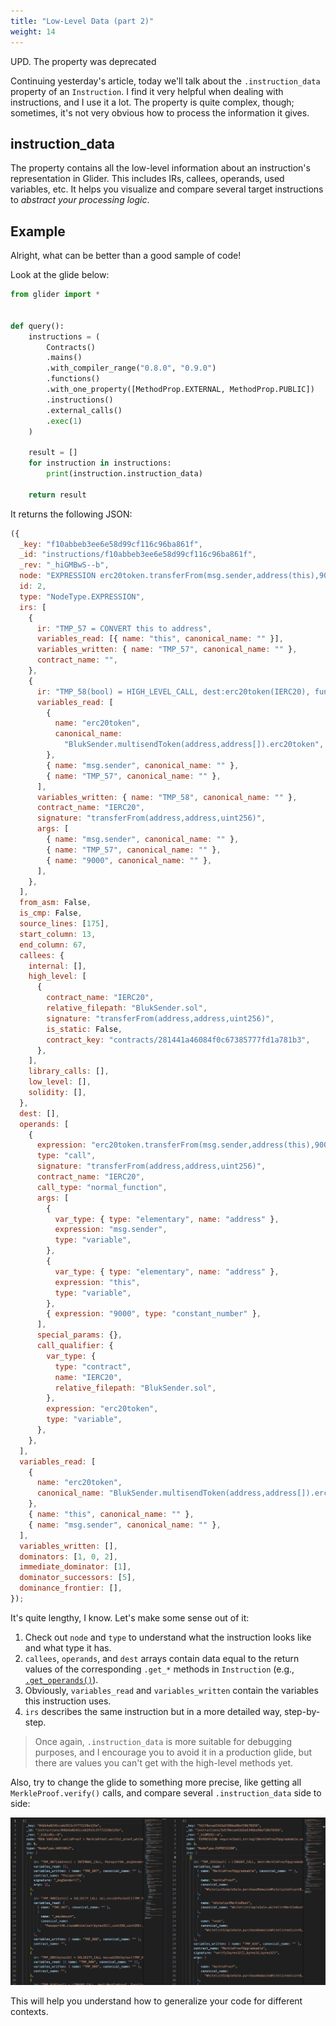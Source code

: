 ```yaml
---
title: "Low-Level Data (part 2)"
weight: 14
---
```


<p>UPD. The property was deprecated</p>


Continuing yesterday's article, today we'll talk about the `.instruction_data` property of an `Instruction`. I find it very helpful when dealing with instructions, and I use it a lot. The property is quite complex, though; sometimes, it's not very obvious how to process the information it gives.

## instruction_data

The property contains all the low-level information about an instruction's representation in Glider. This includes IRs, callees, operands, used variables, etc. It helps you visualize and compare several target instructions to _abstract your processing logic_.

## Example

Alright, what can be better than a good sample of code!

Look at the glide below:

```python
from glider import *


def query():
    instructions = (
        Contracts()
        .mains()
        .with_compiler_range("0.8.0", "0.9.0")
        .functions()
        .with_one_property([MethodProp.EXTERNAL, MethodProp.PUBLIC])
        .instructions()
        .external_calls()
        .exec(1)
    )

    result = []
    for instruction in instructions:
        print(instruction.instruction_data)

    return result
```

It returns the following JSON:

```js
({
  _key: "f10abbeb3ee6e58d99cf116c96ba861f",
  _id: "instructions/f10abbeb3ee6e58d99cf116c96ba861f",
  _rev: "_hiGMBwS--b",
  node: "EXPRESSION erc20token.transferFrom(msg.sender,address(this),9000)",
  id: 2,
  type: "NodeType.EXPRESSION",
  irs: [
    {
      ir: "TMP_57 = CONVERT this to address",
      variables_read: [{ name: "this", canonical_name: "" }],
      variables_written: { name: "TMP_57", canonical_name: "" },
      contract_name: "",
    },
    {
      ir: "TMP_58(bool) = HIGH_LEVEL_CALL, dest:erc20token(IERC20), function:transferFrom, arguments:['msg.sender', 'TMP_57', '9000']",
      variables_read: [
        {
          name: "erc20token",
          canonical_name:
            "BlukSender.multisendToken(address,address[]).erc20token",
        },
        { name: "msg.sender", canonical_name: "" },
        { name: "TMP_57", canonical_name: "" },
      ],
      variables_written: { name: "TMP_58", canonical_name: "" },
      contract_name: "IERC20",
      signature: "transferFrom(address,address,uint256)",
      args: [
        { name: "msg.sender", canonical_name: "" },
        { name: "TMP_57", canonical_name: "" },
        { name: "9000", canonical_name: "" },
      ],
    },
  ],
  from_asm: False,
  is_cmp: False,
  source_lines: [175],
  start_column: 13,
  end_column: 67,
  callees: {
    internal: [],
    high_level: [
      {
        contract_name: "IERC20",
        relative_filepath: "BlukSender.sol",
        signature: "transferFrom(address,address,uint256)",
        is_static: False,
        contract_key: "contracts/281441a46084f0c67385777fd1a781b3",
      },
    ],
    library_calls: [],
    low_level: [],
    solidity: [],
  },
  dest: [],
  operands: [
    {
      expression: "erc20token.transferFrom(msg.sender,address(this),9000)",
      type: "call",
      signature: "transferFrom(address,address,uint256)",
      contract_name: "IERC20",
      call_type: "normal_function",
      args: [
        {
          var_type: { type: "elementary", name: "address" },
          expression: "msg.sender",
          type: "variable",
        },
        {
          var_type: { type: "elementary", name: "address" },
          expression: "this",
          type: "variable",
        },
        { expression: "9000", type: "constant_number" },
      ],
      special_params: {},
      call_qualifier: {
        var_type: {
          type: "contract",
          name: "IERC20",
          relative_filepath: "BlukSender.sol",
        },
        expression: "erc20token",
        type: "variable",
      },
    },
  ],
  variables_read: [
    {
      name: "erc20token",
      canonical_name: "BlukSender.multisendToken(address,address[]).erc20token",
    },
    { name: "this", canonical_name: "" },
    { name: "msg.sender", canonical_name: "" },
  ],
  variables_written: [],
  dominators: [1, 0, 2],
  immediate_dominator: [1],
  dominator_successors: [5],
  dominance_frontier: [],
});
```

It's quite lengthy, I know. Let's make some sense out of it:

1. Check out `node` and `type` to understand what the instruction looks like and what type it has.
2. `callees`, `operands`, and `dest` arrays contain data equal to the return values of the corresponding `.get_*` methods in `Instruction` (e.g., [`.get_operands()`](https://glide.gitbook.io/main/api/instruction/instruction.get_operands)).
3. Obviously, `variables_read` and `variables_written` contain the variables this instruction uses.
4. `irs` describes the same instruction but in a more detailed way, step-by-step.

> Once again, `.instruction_data` is more suitable for debugging purposes, and I encourage you to avoid it in a production glide, but there are values you can't get with the high-level methods yet.

Also, try to change the glide to something more precise, like getting all `MerkleProof.verify()` calls, and compare several `.instruction_data` side to side:

![comparison](./media/comparison.png)

This will help you understand how to generalize your code for different contexts.


